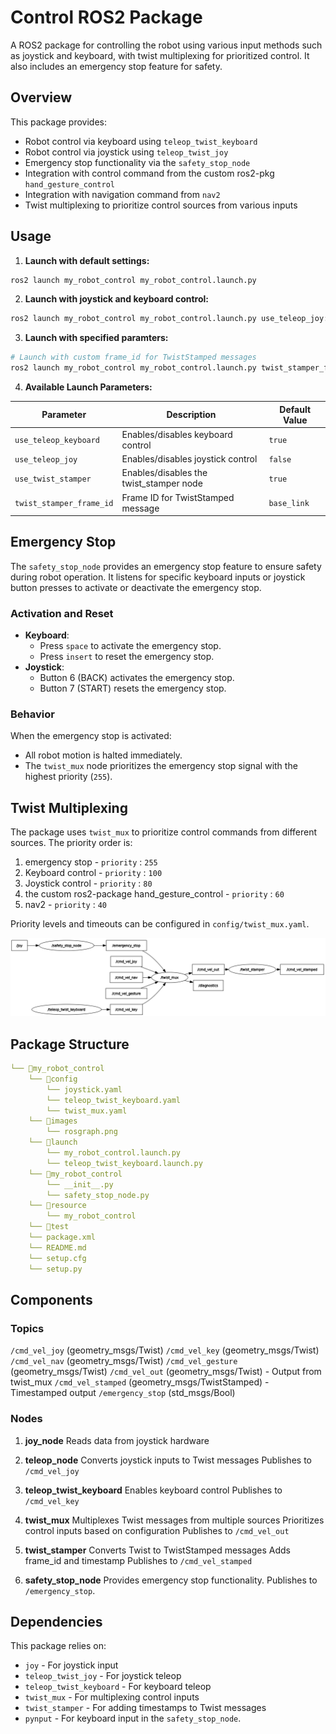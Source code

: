 # Control ROS2 Package
A ROS2 package for controlling the robot using various input methods such as joystick and keyboard, with twist multiplexing for prioritized control. It also includes an emergency stop feature for safety.


## Overview
This package provides:
- Robot control via keyboard using `teleop_twist_keyboard`
- Robot control via joystick using `teleop_twist_joy`
- Emergency stop functionality via the `safety_stop_node`
- Integration with control command from the custom ros2-pkg `hand_gesture_control`
- Integration with navigation command from `nav2`
- Twist multiplexing to prioritize control sources from various inputs



## Usage
1. **Launch with default settings:**
```bash
ros2 launch my_robot_control my_robot_control.launch.py
```

2. **Launch with joystick and keyboard control:**
```bash
ros2 launch my_robot_control my_robot_control.launch.py use_teleop_joy:=true
```

3. **Launch with specified paramters:**
```bash
# Launch with custom frame_id for TwistStamped messages
ros2 launch my_robot_control my_robot_control.launch.py twist_stamper_frame_id:=...
```
4. **Available Launch Parameters:**

| Parameter                | Description                                      | Default Value     |
|--------------------------|--------------------------------------------------|-------------------|
| `use_teleop_keyboard`      | Enables/disables keyboard control         | `true`            |
| `use_teleop_joy` | Enables/disables joystick control              | `false` |
| `use_twist_stamper`      | Enables/disables the twist_stamper node         | `true`            |
| `twist_stamper_frame_id`           | 	Frame ID for TwistStamped message   | `base_link`            |


## Emergency Stop
The `safety_stop_node` provides an emergency stop feature to ensure safety during robot operation. It listens for specific keyboard inputs or joystick button presses to activate or deactivate the emergency stop.

### Activation and Reset
- **Keyboard**:
  - Press `space` to activate the emergency stop.
  - Press `insert` to reset the emergency stop.
- **Joystick**:
  - Button 6 (BACK) activates the emergency stop.
  - Button 7 (START) resets the emergency stop.

### Behavior
When the emergency stop is activated:
- All robot motion is halted immediately.
- The `twist_mux` node prioritizes the emergency stop signal with the highest priority (`255`).


## Twist Multiplexing
The package uses `twist_mux` to prioritize control commands from different sources. The priority order is:
1. emergency stop - `priority` : `255`
2. Keyboard control - `priority` : `100`
3. Joystick control - `priority` : `80`
4. the custom ros2-package hand_gesture_control - `priority` : `60`
5. nav2 - `priority` : `40`

Priority levels and timeouts can be configured in `config/twist_mux.yaml`.

![ROS2 Topic Graph](images/rosgraph.png)

## Package Structure

```yaml
└── 📁my_robot_control
    └── 📁config
        └── joystick.yaml
        └── teleop_twist_keyboard.yaml
        └── twist_mux.yaml
    └── 📁images
        └── rosgraph.png
    └── 📁launch
        └── my_robot_control.launch.py
        └── teleop_twist_keyboard.launch.py
    └── 📁my_robot_control
        └── __init__.py
        └── safety_stop_node.py
    └── 📁resource
        └── my_robot_control
    └── 📁test
    └── package.xml
    └── README.md
    └── setup.cfg
    └── setup.py
```

## Components

### Topics

`/cmd_vel_joy` (geometry_msgs/Twist)
`/cmd_vel_key` (geometry_msgs/Twist)
`/cmd_vel_nav` (geometry_msgs/Twist)
`/cmd_vel_gesture` (geometry_msgs/Twist)
`/cmd_vel_out` (geometry_msgs/Twist) - Output from twist_mux
`/cmd_vel_stamped` (geometry_msgs/TwistStamped) - Timestamped output
`/emergency_stop` (std_msgs/Bool)


### Nodes
1. **joy_node**
Reads data from joystick hardware

2. **teleop_node**
Converts joystick inputs to Twist messages
Publishes to `/cmd_vel_joy`

3. **teleop_twist_keyboard**
Enables keyboard control
Publishes to `/cmd_vel_key`

4. **twist_mux**
Multiplexes Twist messages from multiple sources
Prioritizes control inputs based on configuration
Publishes to `/cmd_vel_out`

5. **twist_stamper**
Converts Twist to TwistStamped messages
Adds frame_id and timestamp
Publishes to `/cmd_vel_stamped`

6. **safety_stop_node**
Provides emergency stop functionality.
Publishes to `/emergency_stop`.

## Dependencies
This package relies on:

- `joy` - For joystick input
- `teleop_twist_joy` - For joystick teleop
- `teleop_twist_keyboard` - For keyboard teleop
- `twist_mux` - For multiplexing control inputs
- `twist_stamper` - For adding timestamps to Twist messages
- `pynput` - For keyboard input in the `safety_stop_node`.